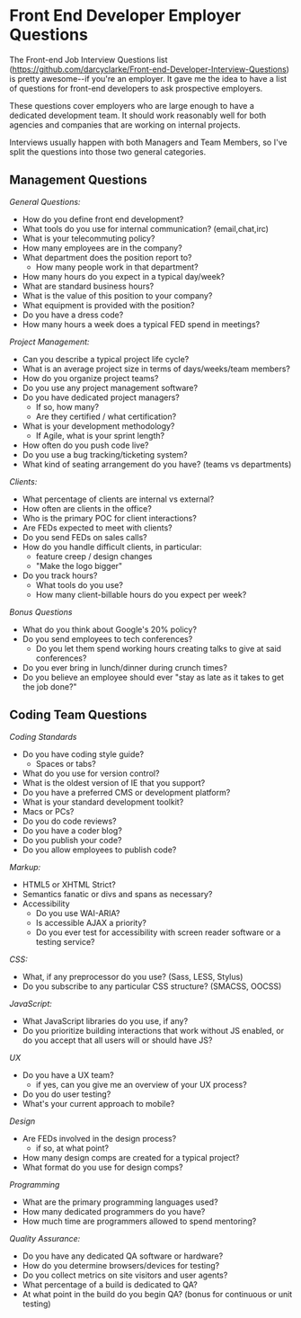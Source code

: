 Front End Developer Employer Questions
=======================================

The Front-end Job Interview Questions list (https://github.com/darcyclarke/Front-end-Developer-Interview-Questions) is pretty awesome--if you're an employer. It gave me the idea to have a list of questions for front-end developers to ask prospective employers.

These questions cover employers who are large enough to have a dedicated development team. It should work reasonably well for both agencies and companies that are working on internal projects.

Interviews usually happen with both Managers and Team Members, so I've split the questions into those two general categories.

Management Questions
--------------------

*General Questions:*
 - How do you define front end development?
 - What tools do you use for internal communication? (email,chat,irc)
 - What is your telecommuting policy?
 - How many employees are in the company?
 - What department does the position report to?
   * How many people work in that department?
 - How many hours do you expect in a typical day/week?
 - What are standard business hours?
 - What is the value of this position to your company?
 - What equipment is provided with the position?
 - Do you have a dress code?
 - How many hours a week does a typical FED spend in meetings?
 
*Project Management:*
 - Can you describe a typical project life cycle?
 - What is an average project size in terms of days/weeks/team members?
 - How do you organize project teams?
 - Do you use any project management software?
 - Do you have dedicated project managers?
   * If so, how many?
   * Are they certified / what certification?
 - What is your development methodology?
   * If Agile, what is your sprint length?
 - How often do you push code live?
 - Do you use a bug tracking/ticketing system?
 - What kind of seating arrangement do you have?
   (teams vs departments)

*Clients:*
 - What percentage of clients are internal vs external?
 - How often are clients in the office?
 - Who is the primary POC for client interactions?
 - Are FEDs expected to meet with clients?
 - Do you send FEDs on sales calls?
 - How do you handle difficult clients, in particular:
   * feature creep / design changes
   * "Make the logo bigger"
 - Do you track hours?
   * What tools do you use?
   * How many client-billable hours do you expect per week?

*Bonus Questions*
 - What do you think about Google's 20% policy?
 - Do you send employees to tech conferences?
   * Do you let them spend working hours creating talks to give at said conferences?
 - Do you ever bring in lunch/dinner during crunch times?
 - Do you believe an employee should ever "stay as late as it takes to get the job done?"


Coding Team Questions
---------------------

*Coding Standards*
 - Do you have coding style guide?
   * Spaces or tabs?
 - What do you use for version control?
 - What is the oldest version of IE that you support?
 - Do you have a preferred CMS or development platform?
 - What is your standard development toolkit?
 - Macs or PCs?
 - Do you do code reviews?
 - Do you have a coder blog?
 - Do you publish your code?
 - Do you allow employees to publish code?

*Markup:*
- HTML5 or XHTML Strict?
- Semantics fanatic or divs and spans as necessary?
- Accessibility
  * Do you use WAI-ARIA?
  * Is accessible AJAX a priority?
  * Do you ever test for accessibility with screen reader software or a testing service?

*CSS:*
 - What, if any preprocessor do you use? (Sass, LESS, Stylus)
 - Do you subscribe to any particular CSS structure? (SMACSS, OOCSS)

*JavaScript:*
 - What JavaScript libraries do you use, if any?
 - Do you prioritize building interactions that work without JS enabled, or do you accept that all users will or should have JS?

*UX*
 - Do you have a UX team?
   * if yes, can you give me an overview of your UX process?
 - Do you do user testing?
 - What's your current approach to mobile?

*Design*
 - Are FEDs involved in the design process?
   * if so, at what point?
 - How many design comps are created for a typical project?
 - What format do you use for design comps?

*Programming*
 - What are the primary programming languages used?
 - How many dedicated programmers do you have?
 - How much time are programmers allowed to spend mentoring?

*Quality Assurance:*
 - Do you have any dedicated QA software or hardware?
 - How do you determine browsers/devices for testing?
 - Do you collect metrics on site visitors and user agents?
 - What percentage of a build is dedicated to QA?
 - At what point in the build do you begin QA?
   (bonus for continuous or unit testing)

~~~

